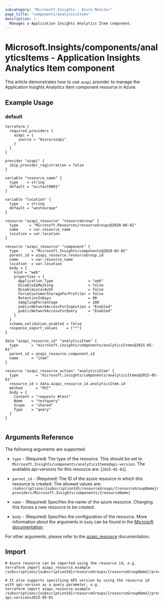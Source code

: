 ```yaml
---
subcategory: "Microsoft.Insights - Azure Monitor"
page_title: "components/analyticsItems"
description: |-
  Manages a Application Insights Analytics Item component.
---
```


# Microsoft.Insights/components/analyticsItems - Application Insights Analytics Item component

This article demonstrates how to use `azapi` provider to manage the Application Insights Analytics Item component resource in Azure.



## Example Usage

### default

```hcl
terraform {
  required_providers {
    azapi = {
      source = "Azure/azapi"
    }
  }
}

provider "azapi" {
  skip_provider_registration = false
}

variable "resource_name" {
  type    = string
  default = "acctest0001"
}

variable "location" {
  type    = string
  default = "westeurope"
}

resource "azapi_resource" "resourceGroup" {
  type     = "Microsoft.Resources/resourceGroups@2020-06-01"
  name     = var.resource_name
  location = var.location
}

resource "azapi_resource" "component" {
  type      = "Microsoft.Insights/components@2020-02-02"
  parent_id = azapi_resource.resourceGroup.id
  name      = var.resource_name
  location  = var.location
  body = {
    kind = "web"
    properties = {
      Application_Type                = "web"
      DisableIpMasking                = false
      DisableLocalAuth                = false
      ForceCustomerStorageForProfiler = false
      RetentionInDays                 = 90
      SamplingPercentage              = 100
      publicNetworkAccessForIngestion = "Enabled"
      publicNetworkAccessForQuery     = "Enabled"
    }
  }
  schema_validation_enabled = false
  response_export_values    = ["*"]
}

data "azapi_resource_id" "analyticsItem" {
  type      = "microsoft.insights/components/analyticsItems@2015-05-01"
  parent_id = azapi_resource.component.id
  name      = "item"
}

resource "azapi_resource_action" "analyticsItem" {
  type        = "microsoft.insights/components/analyticsItems@2015-05-01"
  resource_id = data.azapi_resource_id.analyticsItem.id
  method      = "PUT"
  body = {
    Content = "requests #test"
    Name    = "testquery"
    Scope   = "shared"
    Type    = "query"
  }
}


```



## Arguments Reference

The following arguments are supported:

* `type` - (Required) The type of the resource. This should be set to `Microsoft.Insights/components/analyticsItems@api-version`. The available api-versions for this resource are: [`2015-05-01`].

* `parent_id` - (Required) The ID of the azure resource in which this resource is created. The allowed values are:  
  `/subscriptions/{subscriptionId}/resourceGroups/{resourceGroupName}/providers/Microsoft.Insights/components/{resourceName}`

* `name` - (Required) Specifies the name of the azure resource. Changing this forces a new resource to be created.

* `body` - (Required) Specifies the configuration of the resource. More information about the arguments in `body` can be found in the [Microsoft documentation](https://learn.microsoft.com/en-us/azure/templates/Microsoft.Insights/components/analyticsItems?pivots=deployment-language-terraform).

For other arguments, please refer to the [azapi_resource](https://registry.terraform.io/providers/Azure/azapi/latest/docs/resources/resource) documentation.

## Import

 ```shell
 # Azure resource can be imported using the resource id, e.g.
 terraform import azapi_resource.example /subscriptions/{subscriptionId}/resourceGroups/{resourceGroupName}/providers/Microsoft.Insights/components/{resourceName}/analyticsItems/{resourceName}
 
 # It also supports specifying API version by using the resource id with api-version as a query parameter, e.g.
 terraform import azapi_resource.example /subscriptions/{subscriptionId}/resourceGroups/{resourceGroupName}/providers/Microsoft.Insights/components/{resourceName}/analyticsItems/{resourceName}?api-version=2015-05-01
 ```

